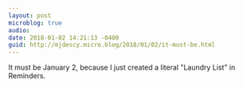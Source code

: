 ```yaml
---
layout: post
microblog: true
audio: 
date: 2018-01-02 14:21:13 -0400
guid: http://mjdescy.micro.blog/2018/01/02/it-must-be.html
---
```

It must be January 2, because I just created a literal "Laundry List" in Reminders.
